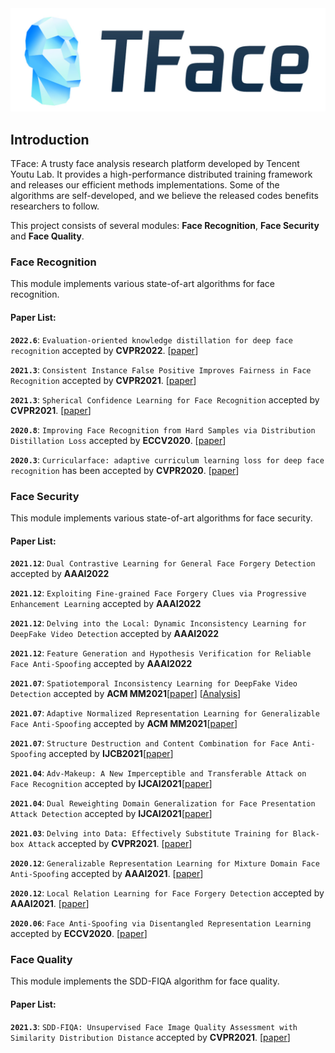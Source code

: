 <img src="recognition/doc/logo.png" title="Logo" width="600" />

## Introduction

TFace: A trusty face analysis research platform developed by Tencent Youtu Lab. It provides a high-performance distributed training framework and releases our efficient methods implementations.
Some of the algorithms are self-developed, and we believe the released codes benefits researchers to follow.

This project consists of several modules: **Face Recognition**, **Face Security** and **Face Quality**.

### Face Recognition

This module implements various state-of-art algorithms for face recognition.

#### Paper List:

**`2022.6`**: `Evaluation-oriented knowledge distillation for deep face recognition` accepted by **CVPR2022**. [[paper](https://openaccess.thecvf.com/content/CVPR2022/papers/Huang_Evaluation-Oriented_Knowledge_Distillation_for_Deep_Face_Recognition_CVPR_2022_paper.pdf)]

**`2021.3`**: `Consistent Instance False Positive Improves Fairness in Face Recognition` accepted by **CVPR2021**. [[paper](https://arxiv.org/abs/2106.05519)]

**`2021.3`**: `Spherical Confidence Learning for Face Recognition` accepted by **CVPR2021**. [[paper](https://openaccess.thecvf.com/content/CVPR2021/papers/Li_Spherical_Confidence_Learning_for_Face_Recognition_CVPR_2021_paper.pdf)] 

**`2020.8`**: `Improving Face Recognition from Hard Samples via Distribution Distillation Loss` accepted by **ECCV2020**. [[paper](https://arxiv.org/abs/2002.03662)]

**`2020.3`**: `Curricularface: adaptive curriculum learning loss for deep face recognition` has been accepted by **CVPR2020**. [[paper](https://arxiv.org/abs/2004.00288)]

### Face Security

This module implements various state-of-art algorithms for face security.

#### Paper List:

**`2021.12`**:  `Dual Contrastive Learning for General Face Forgery Detection` accepted by **AAAI2022**

**`2021.12`**:  `Exploiting Fine-grained Face Forgery Clues via Progressive Enhancement Learning` accepted by **AAAI2022**

**`2021.12`**:  `Delving into the Local: Dynamic Inconsistency Learning for DeepFake Video Detection` accepted by **AAAI2022**

**`2021.12`**:  `Feature Generation and Hypothesis Verification for Reliable Face Anti-Spoofing` accepted by **AAAI2022**

**`2021.07`**: `Spatiotemporal Inconsistency Learning for DeepFake Video Detection`  accepted by **ACM MM2021**[[paper](https://arxiv.org/pdf/2109.01860.pdf)] [[Analysis](https://mp.weixin.qq.com/s/UMzXD4cpK4q9GXK76dbeww)]

**`2021.07`**: `Adaptive Normalized Representation Learning for Generalizable Face Anti-Spoofing`  accepted by **ACM MM2021**[[paper](https://arxiv.org/abs/2108.02667)]

**`2021.07`**: `Structure Destruction and Content Combination for Face Anti-Spoofing`  accepted by **IJCB2021**[[paper](https://arxiv.org/abs/2107.10628)]

**`2021.04`**: `Adv-Makeup: A New Imperceptible and Transferable Attack on Face Recognition`  accepted by **IJCAI2021**[[paper](https://www.ijcai.org/proceedings/2021/0173.pdf)]

**`2021.04`**: `Dual Reweighting Domain Generalization for Face Presentation Attack Detection`  accepted by **IJCAI2021**[[paper](https://www.ijcai.org/proceedings/2021/0120.pdf)]

**`2021.03`**: `Delving into Data: Effectively Substitute Training for Black-box Attack` accepted by **CVPR2021**. [[paper](https://arxiv.org/abs/2106.05519)]

**`2020.12`**: `Generalizable Representation Learning for Mixture Domain Face Anti-Spoofing` accepted by **AAAI2021**. [[paper](https://arxiv.org/abs/2105.02453)]

**`2020.12`**: `Local Relation Learning for Face Forgery Detection` accepted by **AAAI2021**. [[paper](https://arxiv.org/abs/2105.02577)]

**`2020.06`**: `Face Anti-Spoofing via Disentangled Representation Learning` accepted by **ECCV2020**. [[paper](https://www.ecva.net/papers/eccv_2020/papers_ECCV/papers/123640630.pdf)]

### Face Quality

This module implements the SDD-FIQA algorithm for face quality.

#### Paper List:

**`2021.3`**: `SDD-FIQA: Unsupervised Face Image Quality Assessment with Similarity Distribution Distance` accepted by **CVPR2021**. [[paper](https://arxiv.org/abs/2103.05977)]
